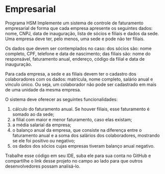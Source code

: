 # Empresarial
Programa HSM
Implemente um sistema de controle de faturamento empresarial de forma que cada empresa apresente os seguintes dados: nome, CNPJ, data de inauguração, lista de sócios e filiais e dados da sede. Uma empresa deve ter, pelo menos, uma sede e pode não ter filiais.

Os dados que devem ser contemplados no caso:
dos sócios são: nome completo, CPF, telefone e data de nascimento;
das filiais são: nome do responsável, faturamento anual, endereço, código da filial e data de inauguração.

Para cada empresa, a sede e as filiais devem ter o cadastro dos colaboradores com os dados: matrícula, nome completo, salário anual e vínculo único. Ou seja, um colaborador não pode ser cadastrado em mais de uma unidade da mesma empresa.

O sistema deve oferecer as seguintes funcionalidades:
1. cálculo do faturamento anual. Se houver filiais, esse faturamento é somado ao da sede;
2. a filial com maior e menor faturamento, caso elas existam;
3. a média salarial da empresa;
4. o balanço anual da empresa, que consiste na diferença entre o faturamento anual e a soma dos salários dos colaboradores, mostrando se ele foi positivo ou negativo;
5. os dados dos sócios cujas empresas tiveram balanço anual negativo.

Trabalhe esse código em seu IDE, suba ele para sua conta no GitHub e compartilhe o link desse projeto no campo ao lado para que outros desenvolvedores possam analisá-lo.
